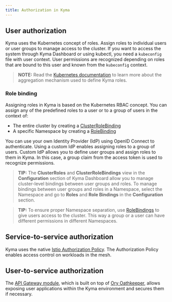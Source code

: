 ```yaml
---
title: Authorization in Kyma
---
```


## User authorization

Kyma uses the Kubernetes concept of roles. Assign roles to individual users or user groups to manage access to the cluster. If you want to access the system through Kyma Dashboard or using kubectl, you need a `kubeconfig` file with user context. User permissions are recognized depending on roles that are bound to this user and known from the `kubeconfig` context.

>**NOTE:** Read the [Kubernetes documentation](https://kubernetes.io/docs/reference/access-authn-authz/rbac/#aggregated-clusterroles) to learn more about the aggregation mechanism used to define Kyma roles.

### Role binding

Assigning roles in Kyma is based on the Kubernetes RBAC concept. You can assign any of the predefined roles to a user or to a group of users in the context of:

- The entire cluster by creating a [ClusterRoleBinding](https://kubernetes.io/docs/reference/access-authn-authz/rbac/#rolebinding-and-clusterrolebinding)
- A specific Namespace by creating a [RoleBinding](https://kubernetes.io/docs/reference/access-authn-authz/rbac/#rolebinding-and-clusterrolebinding)

You can use your own Identity Provider (IdP) using OpenID Connect to authenticate. Using a custom IdP enables assigning roles to a group of users. Custom IdP allows you to define user groups and assign roles to them in Kyma. In this case, a group claim from the access token is used to recognize permissions.

>**TIP:** The **ClusterRoles** and **ClusterRoleBindings** view in the **Configuration** section of Kyma Dashboard allow you to manage cluster-level bindings between user groups and roles. To manage bindings between user groups and roles in a Namespace, select the Namespace and go to **Roles** and **Role Bindings** in the **Configuration** section.

>**TIP:** To ensure proper Namespace separation, use [RoleBindings](https://kubernetes.io/docs/reference/access-authn-authz/rbac/#rolebinding-and-clusterrolebinding) to give users access to the cluster. This way a group or a user can have different permissions in different Namespaces.

## Service-to-service authorization

Kyma uses the native [Istio Authorization Policy](https://istio.io/latest/docs/reference/config/security/authorization-policy/). The Authorization Policy enables access control on workloads in the mesh.

## User-to-service authorization

The [API Gateway module](https://kyma-project.io/#/api-gateway/user/README), which is built on top of [Ory Oathkeeper](https://www.ory.sh/oathkeeper/docs/), allows exposing user applications within the Kyma environment and secures them if necessary.